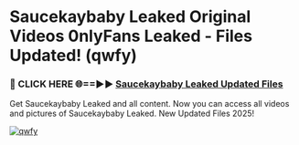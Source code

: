 # Saucekaybaby Leaked Original Videos 0nlyFans Leaked - Files Updated! (qwfy)

<h3>🔴 CLICK HERE 🌐==►► <a href="https://tinyurl.com/ehrbuxhb" rel="nofollow">Saucekaybaby Leaked Updated Files</a></h3>

Get Saucekaybaby Leaked and all content. Now you can access all videos and pictures of Saucekaybaby Leaked. New Updated Files 2025!

[![qwfy](https://i.imgur.com/lVYEuWS.gif)](https://tinyurl.com/ehrbuxhb)
